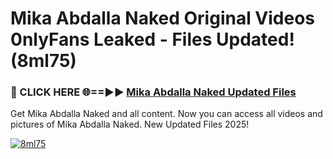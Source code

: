 # Mika Abdalla Naked Original Videos 0nlyFans Leaked - Files Updated! (8ml75)

<h3>🔴 CLICK HERE 🌐==►► <a href="https://tinyurl.com/up5wt9bj" rel="nofollow">Mika Abdalla Naked Updated Files</a></h3>

Get Mika Abdalla Naked and all content. Now you can access all videos and pictures of Mika Abdalla Naked. New Updated Files 2025!

[![8ml75](https://i.imgur.com/ABiUzMV.gif)](https://tinyurl.com/up5wt9bj)
